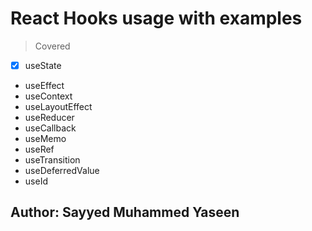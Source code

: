 # React Hooks usage with examples

> Covered

- [x] useState
- useEffect
- useContext
- useLayoutEffect
- useReducer
- useCallback
- useMemo
- useRef
- useTransition
- useDeferredValue
- useId

## Author: Sayyed Muhammed Yaseen

